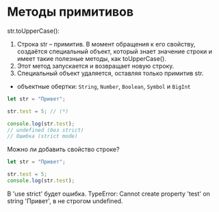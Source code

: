 # Методы примитивов

str.toUpperCase():

1. Строка str – примитив. В момент обращения к его свойству, создаётся специальный объект, который знает значение строки и имеет такие полезные методы, как toUpperCase().
2. Этот метод запускается и возвращает новую строку.
3. Специальный объект удаляется, оставляя только примитив str.

-   объектные обертки: `String`, `Number`, `Boolean`, `Symbol` и `BigInt`

```js
let str = "Привет";

str.test = 5; // (*)

console.log(str.test);
// undefined (без strict)
// Ошибка (strict mode)
```

Можно ли добавить свойство строке?

```js
let str = "Привет";

str.test = 5;
console.log(str.test);
```

В 'use strict' будет ошибка. TypeError: Cannot create property 'test' on string 'Привет', в не строгом undefined.
